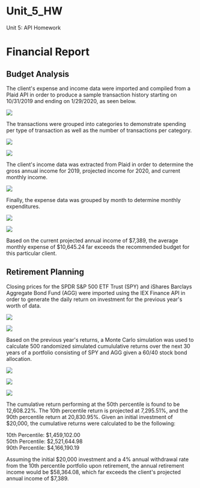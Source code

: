 # Unit_5_HW
Unit 5: API Homework
# Financial Report
## Budget Analysis
The client's expense and income data were imported and compiled from a Plaid API in order to produce a sample transaction history starting on 10/31/2019 and ending on 1/29/2020, as seen below.

![](API_HW/images/expense_chart.png)

The transactions were grouped into categories to demonstrate spending per type of transaction as well as the number of transactions per category.

![](API_HW/images/spending_per_cat.png)

![](API_HW/images/trans_per_cat.png)

The client's income data was extracted from Plaid in order to determine the gross annual income for 2019, projected income for 2020, and current monthly income.

![](API_HW/images/income_data.png)

Finally, the expense data was grouped by month to determine monthly expenditures.

![](API_HW/images/monthly_expenses.png)

![](API_HW/images/monthly_expenses_bar.png)

Based on the current projected annual income of $7,389, the average monthly expense of $10,645.24 far exceeds the recommended budget for this particular client.

## Retirement Planning

Closing prices for the SPDR S&P 500 ETF Trust (SPY) and iShares Barclays Aggregate Bond Fund (AGG) were imported using the IEX Finance API in order to generate the daily return on investment for the previous year's worth of data.

![](API_HW/images/historical_data.png)

![](API_HW/images/daily_roi.png)

Based on the previous year's returns, a Monte Carlo simulation was used to calculate 500 randomized simulated cumululative returns over the next 30 years of a portfolio consisting of SPY and AGG given a 60/40 stock bond allocation.

![](API_HW/images/monte_carlo.png)

![](API_HW/images/monte_carlo_plot.png)

![](API_HW/images/cum_confidence_returns.png)

The cumulative return performing at the 50th percentile is found to be 12,608.22%. The 10th percentile return is projected at 7,295.51%, and the 90th percentile return at 20,830.95%. Given an initial investment of $20,000, the cumulative returns were calculated to be the following:

10th Percentile: $1,459,102.00\
50th Percentile: $2,521,644.98\
90th Percentile: $4,166,190.19

Assuming the initial $20,000 investment and a 4% annual withdrawal rate from the 10th percentile portfolio upon retirement, the annual retirement income would be $58,364.08, which far exceeds the client's projected annual income of $7,389.
